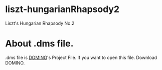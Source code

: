 # liszt-hungarianRhapsody2
Liszt's Hungarian Rhapsody No.2

# About .dms file.
.dms file is [DOMINO](http://takabosoft.com/domino)'s Project File.
If you want to open this file. Download DOMINO.
